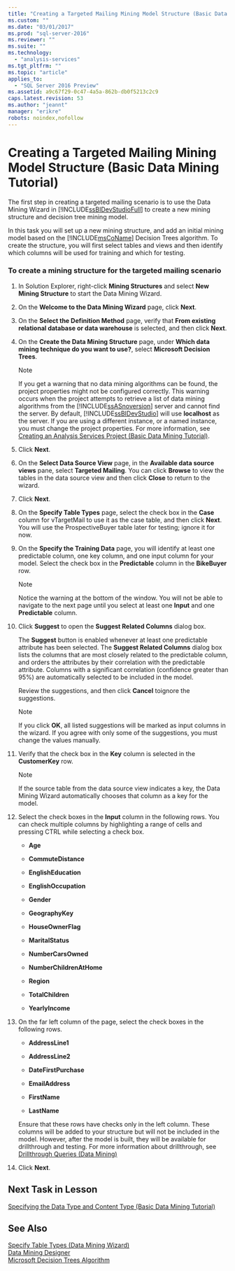 ```yaml
---
title: "Creating a Targeted Mailing Mining Model Structure (Basic Data Mining Tutorial) | Microsoft Docs"
ms.custom: ""
ms.date: "03/01/2017"
ms.prod: "sql-server-2016"
ms.reviewer: ""
ms.suite: ""
ms.technology: 
  - "analysis-services"
ms.tgt_pltfrm: ""
ms.topic: "article"
applies_to: 
  - "SQL Server 2016 Preview"
ms.assetid: a9c67f29-0c47-4a5a-862b-db0f5213c2c9
caps.latest.revision: 53
ms.author: "jeannt"
manager: "erikre"
robots: noindex,nofollow
---
```

# Creating a Targeted Mailing Mining Model Structure (Basic Data Mining Tutorial)
The first step in creating a targeted mailing scenario is to use the Data Mining Wizard in [!INCLUDE[ssBIDevStudioFull](../a9notintoc/includes/ssbidevstudiofull-md.md)] to create a new mining structure and decision tree mining model.  
  
In this task you will set up a new mining structure, and add an initial mining model based on the [!INCLUDE[msCoName](../a9notintoc/includes/msconame-md.md)] Decision Trees algorithm. To create the structure, you will first select tables and views and then identify which columns will be used for training and which for testing.  
  
### To create a mining structure for the targeted mailing scenario  
  
1.  In Solution Explorer, right-click **Mining Structures** and select **New Mining Structure** to start the Data Mining Wizard.  
  
2.  On the **Welcome to the Data Mining Wizard** page, click **Next**.  
  
3.  On the **Select the Definition Method** page, verify that **From existing relational database or data warehouse** is selected, and then click **Next**.  
  
4.  On the **Create the Data Mining Structure** page, under **Which data mining technique do you want to use?**, select **Microsoft Decision Trees**.  
  
    > [!NOTE]  
    > If you get a warning that no data mining algorithms can be found, the project properties might not be configured correctly. This warning occurs when the project attempts to retrieve a list of data mining algorithms from the [!INCLUDE[ssASnoversion](../a9notintoc/includes/ssasnoversion-md.md)] server and cannot find the server. By default, [!INCLUDE[ssBIDevStudio](../a9notintoc/includes/ssbidevstudio-md.md)] will use **localhost** as the server. If you are using a different instance, or a named instance, you must change the project properties. For more information, see [Creating an Analysis Services Project &#40;Basic Data Mining Tutorial&#41;](../a9notintoc/creating-an-analysis-services-project-basic-data-mining-tutorial.md).  
  
5.  Click **Next**.  
  
6.  On the **Select Data Source View** page, in the **Available data source views** pane, select **Targeted Mailing**. You can click **Browse** to view the tables in the data source view and then click **Close** to return to the wizard.  
  
7.  Click **Next**.  
  
8.  On the **Specify Table Types** page, select the check box in the **Case** column for vTargetMail to use it as the case table, and then click **Next**. You will use the ProspectiveBuyer table later for testing; ignore it for now.  
  
9. On the **Specify the Training Data** page, you will identify at least one predictable column, one key column, and one input column for your model. Select the check box in the **Predictable** column in the **BikeBuyer** row.  
  
    > [!NOTE]  
    > Notice the warning at the bottom of the window. You will not be able to navigate to the next page until you select at least one **Input** and one **Predictable** column.  
  
10. Click **Suggest** to open the **Suggest Related Columns** dialog box.  
  
    The **Suggest** button is enabled whenever at least one predictable attribute has been selected. The **Suggest Related Columns** dialog box lists the columns that are most closely related to the predictable column, and orders the attributes by their correlation with the predictable attribute. Columns with a significant correlation (confidence greater than 95%) are automatically selected to be included in the model.  
  
    Review the suggestions, and then click **Cancel** toignore the suggestions.  
  
    > [!NOTE]  
    > If you click **OK**, all listed suggestions will be marked as input columns in the wizard. If you agree with only some of the suggestions, you must change the values manually.  
  
11. Verify that the check box in the **Key** column is selected in the **CustomerKey** row.  
  
    > [!NOTE]  
    > If the source table from the data source view indicates a key, the Data Mining Wizard automatically chooses that column as a key for the model.  
  
12. Select the check boxes in the **Input** column in the following rows. You can check multiple columns by highlighting a range of cells and pressing CTRL while selecting a check box.  
  
    -   **Age**  
  
    -   **CommuteDistance**  
  
    -   **EnglishEducation**  
  
    -   **EnglishOccupation**  
  
    -   **Gender**  
  
    -   **GeographyKey**  
  
    -   **HouseOwnerFlag**  
  
    -   **MaritalStatus**  
  
    -   **NumberCarsOwned**  
  
    -   **NumberChildrenAtHome**  
  
    -   **Region**  
  
    -   **TotalChildren**  
  
    -   **YearlyIncome**  
  
13. On the far left column of the page, select the check boxes in the following rows.  
  
    -   **AddressLine1**  
  
    -   **AddressLine2**  
  
    -   **DateFirstPurchase**  
  
    -   **EmailAddress**  
  
    -   **FirstName**  
  
    -   **LastName**  
  
    Ensure that these rows have checks only in the left column. These columns will be added to your structure but will not be included in the model. However, after the model is built, they will be available for drillthrough and testing. For more information about drillthrough, see [Drillthrough Queries &#40;Data Mining&#41;](../analysis-services/data-mining/drillthrough-queries-data-mining.md)  
  
14. Click **Next**.  
  
## Next Task in Lesson  
[Specifying the Data Type and Content Type &#40;Basic Data Mining Tutorial&#41;](../a9notintoc/specifying-the-data-type-and-content-type-basic-data-mining-tutorial.md)  
  
## See Also  
[Specify Table Types &#40;Data Mining Wizard&#41;](../a9retired/specify-table-types-data-mining-wizard.md)  
[Data Mining Designer](../analysis-services/data-mining/data-mining-designer.md)  
[Microsoft Decision Trees Algorithm](../analysis-services/data-mining/microsoft-decision-trees-algorithm.md)  
  
